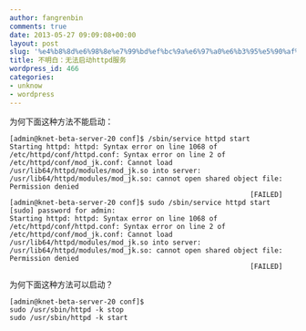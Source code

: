 ```yaml
---
author: fangrenbin
comments: true
date: 2013-05-27 09:09:08+00:00
layout: post
slug: '%e4%b8%8d%e6%98%8e%e7%99%bd%ef%bc%9a%e6%97%a0%e6%b3%95%e5%90%af%e5%8a%a8httpd%e6%9c%8d%e5%8a%a1'
title: 不明白：无法启动httpd服务
wordpress_id: 466
categories:
- unknow
- wordpress
---
```


为何下面这种方法不能启动：

    
    
    [admin@knet-beta-server-20 conf]$ /sbin/service httpd start
    Starting httpd: httpd: Syntax error on line 1068 of /etc/httpd/conf/httpd.conf: Syntax error on line 2 of /etc/httpd/conf/mod_jk.conf: Cannot load /usr/lib64/httpd/modules/mod_jk.so into server: /usr/lib64/httpd/modules/mod_jk.so: cannot open shared object file: Permission denied
                                                               [FAILED]
    [admin@knet-beta-server-20 conf]$ sudo /sbin/service httpd start
    [sudo] password for admin:
    Starting httpd: httpd: Syntax error on line 1068 of /etc/httpd/conf/httpd.conf: Syntax error on line 2 of /etc/httpd/conf/mod_jk.conf: Cannot load /usr/lib64/httpd/modules/mod_jk.so into server: /usr/lib64/httpd/modules/mod_jk.so: cannot open shared object file: Permission denied
                                                               [FAILED]
    


为何下面这种方法可以启动？

    
    
    [admin@knet-beta-server-20 conf]$
    sudo /usr/sbin/httpd -k stop
    sudo /usr/sbin/httpd -k start
    
